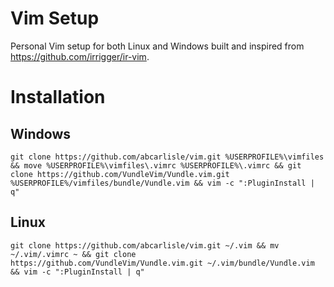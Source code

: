 Vim Setup
================================

Personal Vim setup for both Linux and Windows built and inspired from https://github.com/irrigger/ir-vim.

# Installation

## Windows

    git clone https://github.com/abcarlisle/vim.git %USERPROFILE%\vimfiles && move %USERPROFILE%\vimfiles\.vimrc %USERPROFILE%\.vimrc && git clone https://github.com/VundleVim/Vundle.vim.git %USERPROFILE%/vimfiles/bundle/Vundle.vim && vim -c ":PluginInstall | q"

## Linux

    git clone https://github.com/abcarlisle/vim.git ~/.vim && mv ~/.vim/.vimrc ~ && git clone https://github.com/VundleVim/Vundle.vim.git ~/.vim/bundle/Vundle.vim && vim -c ":PluginInstall | q"

